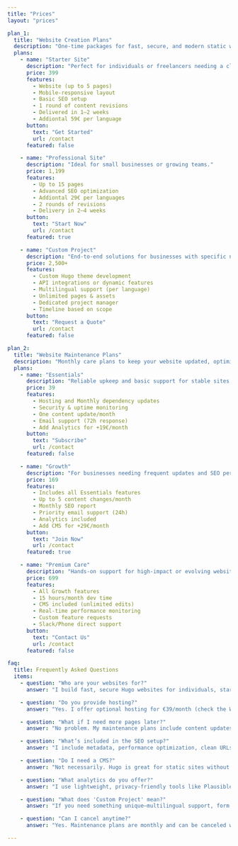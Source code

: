 ```yaml
---
title: "Prices"
layout: "prices"

plan_1:
  title: "Website Creation Plans"
  description: "One-time packages for fast, secure, and modern static websites.<br> **- Hosting available for 39€/month -**"
  plans:
    - name: "Starter Site"
      description: "Perfect for individuals or freelancers needing a clean web presence."
      price: 399
      features:
        - Website (up to 5 pages)
        - Mobile-responsive layout
        - Basic SEO setup
        - 1 round of content revisions
        - Delivered in 1–2 weeks
        - Addiontal 59€ per language 
      button:
        text: "Get Started"
        url: /contact
      featured: false

    - name: "Professional Site"
      description: "Ideal for small businesses or growing teams."
      price: 1,199
      features:
        - Up to 15 pages
        - Advanced SEO optimization
        - Addiontal 29€ per languages 
        - 2 rounds of revisions
        - Delivery in 2–4 weeks
      button:
        text: "Start Now"
        url: /contact
      featured: true

    - name: "Custom Project"
      description: "End-to-end solutions for businesses with specific needs."
      price: 2,500+
      features:
        - Custom Hugo theme development
        - API integrations or dynamic features
        - Multilingual support (per language)
        - Unlimited pages & assets
        - Dedicated project manager
        - Timeline based on scope
      button:
        text: "Request a Quote"
        url: /contact
      featured: false

plan_2:
  title: "Website Maintenance Plans"
  description: "Monthly care plans to keep your website updated, optimized, and secure."
  plans:
    - name: "Essentials"
      description: "Reliable upkeep and basic support for stable sites."
      price: 39
      features:
        - Hosting and Monthly dependency updates
        - Security & uptime monitoring
        - One content update/month
        - Email support (72h response)
        - Add Analytics for +19€/month
      button:
        text: "Subscribe"
        url: /contact
      featured: false

    - name: "Growth"
      description: "For businesses needing frequent updates and SEO performance tracking."
      price: 169
      features:
        - Includes all Essentials features
        - Up to 5 content changes/month
        - Monthly SEO report
        - Priority email support (24h)
        - Analytics included
        - Add CMS for +29€/month
      button:
        text: "Join Now"
        url: /contact
      featured: true

    - name: "Premium Care"
      description: "Hands-on support for high-impact or evolving websites."
      price: 699
      features:
        - All Growth features
        - 15 hours/month dev time
        - CMS included (unlimited edits)
        - Real-time performance monitoring
        - Custom feature requests
        - Slack/Phone direct support
      button:
        text: "Contact Us"
        url: /contact
      featured: false

faq:
  title: Frequently Asked Questions
  items:
    - question: "Who are your websites for?"
      answer: "I build fast, secure Hugo websites for individuals, startups, small businesses, and growing companies that want performance without bloated code or expensive maintenance."

    - question: "Do you provide hosting?"
      answer: "Yes. I offer optional hosting for €39/month (check the Website Maintenance Plans), which includes SSL, fast global delivery (via CDN), and continuous deployment from Git."

    - question: "What if I need more pages later?"
      answer: "No problem. My maintenance plans include content updates, and I offer add-on services to expand your site as your needs grow."

    - question: "What’s included in the SEO setup?"
      answer: "I include metadata, performance optimization, clean URLs, and structured HTML. On the Professional and Growth tiers, I also perform monthly SEO health checks."

    - question: "Do I need a CMS?"
      answer: "Not necessarily. Hugo is great for static sites without a database. But if you prefer editing content yourself, I offer optional CMS integration (+€29/month) using DecapCMS or similar."

    - question: "What analytics do you offer?"
      answer: "I use lightweight, privacy-friendly tools like Plausible, Umami or Google Anlaytics. These are GDPR-compliant and give you clear visitor insights without invasive tracking."

    - question: "What does 'Custom Project' mean?"
      answer: "If you need something unique—multilingual support, form integrations, client portals, or custom features—I’ll scope the project with you and build exactly what you need."

    - question: "Can I cancel anytime?"
      answer: "Yes. Maintenance plans are monthly and can be canceled with a 7-day notice. Website builds are one-time unless we agree on a retainer."

---
```

